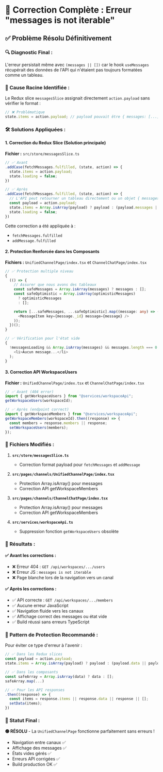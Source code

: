 # 🔧 Correction Complète : Erreur "messages is not iterable"

## ✅ Problème Résolu Définitivement

### 🔍 **Diagnostic Final :**

L'erreur persistait même avec `(messages || [])` car le hook `useMessages` récupérait des données de l'API qui n'étaient pas toujours formatées comme un tableau.

### 🎯 **Cause Racine Identifiée :**

Le Redux slice `messagesSlice` assignait directement `action.payload` sans vérifier le format :

```typescript
// ❌ Problématique
state.items = action.payload; // payload pouvait être { messages: [...] } au lieu de [...]
```

### 🛠️ **Solutions Appliquées :**

#### 1. **Correction du Redux Slice** (Solution principale)

**Fichier :** `src/store/messagesSlice.ts`

```typescript
// ✅ Avant
.addCase(fetchMessages.fulfilled, (state, action) => {
  state.items = action.payload;
  state.loading = false;
})

// ✅ Après
.addCase(fetchMessages.fulfilled, (state, action) => {
  // L'API peut retourner un tableau directement ou un objet { messages: [...] }
  const payload = action.payload;
  state.items = Array.isArray(payload) ? payload : (payload.messages || []);
  state.loading = false;
})
```

Cette correction a été appliquée à :

- `fetchMessages.fulfilled`
- `addMessage.fulfilled`

#### 2. **Protection Renforcée dans les Composants**

**Fichiers :** `UnifiedChannelPage/index.tsx` et `ChannelChatPage/index.tsx`

```typescript
// ✅ Protection multiple niveau
{
  (() => {
    // Assurer que nous avons des tableaux
    const safeMessages = Array.isArray(messages) ? messages : [];
    const safeOptimistic = Array.isArray(optimisticMessages)
      ? optimisticMessages
      : [];

    return [...safeMessages, ...safeOptimistic].map((message: any) => (
      <MessageItem key={message._id} message={message} />
    ));
  })();
}

// ✅ Vérification pour l'état vide
{
  !messagesLoading && Array.isArray(messages) && messages.length === 0 && (
    <li>Aucun message...</li>
  );
}
```

#### 3. **Correction API WorkspaceUsers**

**Fichier :** `UnifiedChannelPage/index.tsx` et `ChannelChatPage/index.tsx`

```typescript
// ✅ Avant (404 error)
import { getWorkspaceUsers } from "@services/workspaceApi";
getWorkspaceUsers(workspaceId);

// ✅ Après (endpoint correct)
import { getWorkspaceMembers } from "@services/workspaceApi";
getWorkspaceMembers(workspaceId).then((response) => {
  const members = response.members || response;
  setWorkspaceUsers(members);
});
```

### 📁 **Fichiers Modifiés :**

1. **`src/store/messagesSlice.ts`**

   - Correction format payload pour `fetchMessages` et `addMessage`

2. **`src/pages/channels/UnifiedChannelPage/index.tsx`**

   - Protection Array.isArray() pour messages
   - Correction API getWorkspaceMembers

3. **`src/pages/channels/ChannelChatPage/index.tsx`**

   - Protection Array.isArray() pour messages
   - Correction API getWorkspaceMembers

4. **`src/services/workspaceApi.ts`**
   - Suppression fonction `getWorkspaceUsers` obsolète

### 🎯 **Résultats :**

#### ✅ **Avant les corrections :**

- ❌ Erreur 404 : `GET /api/workspaces/.../users`
- ❌ Erreur JS : `messages is not iterable`
- ❌ Page blanche lors de la navigation vers un canal

#### ✅ **Après les corrections :**

- ✅ API correcte : `GET /api/workspaces/.../members`
- ✅ Aucune erreur JavaScript
- ✅ Navigation fluide vers les canaux
- ✅ Affichage correct des messages ou état vide
- ✅ Build réussi sans erreurs TypeScript

### 🔄 **Pattern de Protection Recommandé :**

Pour éviter ce type d'erreur à l'avenir :

```typescript
// ✅ Dans les Redux slices
const payload = action.payload;
state.items = Array.isArray(payload) ? payload : (payload.data || payload.items || []);

// ✅ Dans les composants
const safeArray = Array.isArray(data) ? data : [];
safeArray.map(...)

// ✅ Pour les API responses
.then((response) => {
  const items = response.items || response.data || response || [];
  setData(items);
})
```

### 🎉 **Statut Final :**

**🟢 RÉSOLU** - La `UnifiedChannelPage` fonctionne parfaitement sans erreurs !

- Navigation entre canaux ✅
- Affichage des messages ✅
- États vides gérés ✅
- Erreurs API corrigées ✅
- Build production OK ✅
